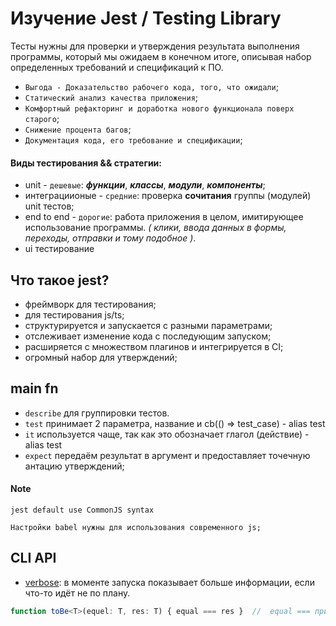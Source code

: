 # Изучение Jest / Testing Library

Тесты нужны для проверки и утверждения результата выполнения программы, который мы ожидаем в конечном итоге,
описывая набор определенных требований и спецификаций к ПО.

- `Выгода - Доказательство рабочего кода, того, что ожидали`;
- `Статический анализ качества приложения`;
- `Комфортный рефакторинг и доработка нового функционала поверх старого`;
- `Снижение процента багов`;
- `Документация кода, его требование и спецификации`;

#### Виды тестирования && стратегии:

- unit - `дешевые`: **_функции_**, **_классы_**, **_модули_**, **_компоненты_**;
- интеграциионые - `средние`: проверка **сочитания** группы (модулей) unit тестов;
- end to end - `дорогие`: работа приложения в целом, имитирующее использование программы. _( клики, ввода данных в
  формы, переходы, отправки и тому подобное )_.
- ui тестирование

## Что такое jest?

* фреймворк для тестирования;
* для тестирования js/ts;
* структурируется и запускается с разными параметрами;
* отслеживает изменение кода с последующим запуском;
* расширяется с множеством плагинов и интегрируется в CI;
* огромный набор для утверждений;

## main fn


- ```describe``` для группировки тестов.
- ```test``` принимает 2 параметра, название и cb(() => test_case) - alias test
- ```it``` используется чаще, так как это обозначает глагол (действие) - alias test
- ```expect``` передаём результат в аргумент и предоставляет точечную антацию утверждений;


#### Note
```jest default use CommonJS syntax```

```Настройки babel нужны для использования современного js;```

## CLI API
- [verbose](https://jestjs.io/docs/cli#--verbose): в моменте запуска показывает больше информации, если что-то идёт не по плану.

```typescript
function toBe<T>(equel: T, res: T) { equal === res }  //  equal === примитив
``` 